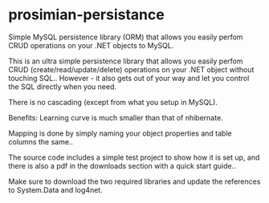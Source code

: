 prosimian-persistance
=====================

Simple MySQL persistence library (ORM) that allows you easily perfom CRUD operations on your .NET objects to MySQL.

This is an ultra simple persistence library that allows you easily perfom CRUD (create/read/update/delete) operations on your .NET object without touching SQL.. However - it also gets out of your way and let you control the SQL directly when you need.

There is no cascading (except from what you setup in MySQL).

Benefits: Learning curve is much smaller than that of nhibernate.

Mapping is done by simply naming your object properties and table columns the same..

The source code includes a simple test project to show how it is set up, and there is also a pdf in the downloads section with a quick start guide..

Make sure to download the two required libraries and update the references to System.Data and log4net.
